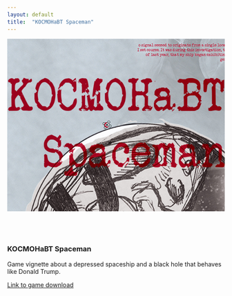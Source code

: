 ```yaml
---
layout: default
title:  "KOCMOHaBT Spaceman"
---
```


<div class="right">
  <div class="row">
    <div class="col-xs-12">
    </div>
    <div class="col-xs-8" style="padding-bottom:20px">
      <img src="/images/spaceman.jpg" class="img-responsive" alt="KOCMOHaBT Spaceman" style="padding-bottom: 2rem; max-width:100%">
    </div>
  </div>
  <h3 align="left">KOCMOHaBT Spaceman</h3>
  <p>Game vignette about a depressed spaceship and a black hole that behaves like Donald Trump.</p>
  <p><a href ="https://pjchardt.itch.io/kocmohabt-spaceman">Link to game download</a></p>
</div>
